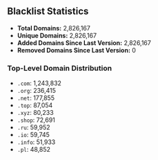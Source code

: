 ## Blacklist Statistics

- **Total Domains:** 2,826,167
- **Unique Domains:** 2,826,167
- **Added Domains Since Last Version:** 2,826,167
- **Removed Domains Since Last Version:** 0

### Top-Level Domain Distribution

-  `.com`: 1,243,832
-  `.org`: 236,415
-  `.net`: 177,855
-  `.top`: 87,054
-  `.xyz`: 80,233
-  `.shop`: 72,691
-  `.ru`: 59,952
-  `.io`: 59,745
-  `.info`: 51,933
-  `.pl`: 48,852
